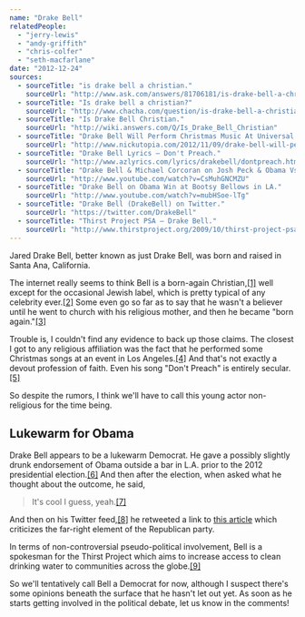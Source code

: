 ```yaml
---
name: "Drake Bell"
relatedPeople:
  - "jerry-lewis"
  - "andy-griffith"
  - "chris-colfer"
  - "seth-macfarlane"
date: "2012-12-24"
sources:
  - sourceTitle: "is drake bell a christian."
    sourceUrl: "http://www.ask.com/answers/81706181/is-drake-bell-a-christian"
  - sourceTitle: "Is drake bell a christian?"
    sourceUrl: "http://www.chacha.com/question/is-drake-bell-a-christian"
  - sourceTitle: "Is Drake Bell Christian."
    sourceUrl: "http://wiki.answers.com/Q/Is_Drake_Bell_Christian"
  - sourceTitle: "Drake Bell Will Perform Christmas Music At Universal City Walk On November 20, 2012."
    sourceUrl: "http://www.nickutopia.com/2012/11/09/drake-bell-will-perform-christmas-music-at-universal-city-walk-on-november-20-2012/"
  - sourceTitle: "Drake Bell Lyrics – Don't Preach."
    sourceUrl: "http://www.azlyrics.com/lyrics/drakebell/dontpreach.html"
  - sourceTitle: "Drake Bell & Michael Corcoran on Josh Peck & Obama Vs Romney at Bootsy at Bootsy Bellows in West Hollywood."
    sourceUrl: "http://www.youtube.com/watch?v=CsMuhGNCMZU"
  - sourceTitle: "Drake Bell on Obama Win at Bootsy Bellows in LA."
    sourceUrl: "http://www.youtube.com/watch?v=mubHSoe-lTg"
  - sourceTitle: "Drake Bell (DrakeBell) on Twitter."
    sourceUrl: "https://twitter.com/DrakeBell"
  - sourceTitle: "Thirst Project PSA – Drake Bell."
    sourceUrl: "http://www.thirstproject.org/2009/10/thirst-project-psa-drake-bell/"
---
```


Jared Drake Bell, better known as just Drake Bell, was born and raised in Santa Ana, California.

The internet really seems to think Bell is a born-again Christian,<a class="source-citation" href="#http://www.ask.com/answers/81706181/is-drake-bell-a-christian" title="is drake bell a christian.">[1]</a> well except for the occasional Jewish label, which is pretty typical of any celebrity ever.<a class="source-citation" href="#http://www.chacha.com/question/is-drake-bell-a-christian" title="Is drake bell a christian?">[2]</a> Some even go so far as to say that he wasn't a believer until he went to church with his religious mother, and then he became "born again."<a class="source-citation" href="#http://wiki.answers.com/Q/Is_Drake_Bell_Christian" title="Is Drake Bell Christian.">[3]</a>

Trouble is, I couldn't find any evidence to back up those claims. The closest I got to any religious affiliation was the fact that he performed some Christmas songs at an event in Los Angeles.<a class="source-citation" href="#http://www.nickutopia.com/2012/11/09/drake-bell-will-perform-christmas-music-at-universal-city-walk-on-november-20-2012/" title="Drake Bell Will Perform Christmas Music At Universal City Walk On November 20, 2012.">[4]</a> And that's not exactly a devout profession of faith. Even his song "Don't Preach" is entirely secular.<a class="source-citation" href="#http://www.azlyrics.com/lyrics/drakebell/dontpreach.html" title="Drake Bell Lyrics – Don&apos;t Preach.">[5]</a>

So despite the rumors, I think we'll have to call this young actor non-religious for the time being.


## Lukewarm for Obama

Drake Bell appears to be a lukewarm Democrat. He gave a possibly slightly drunk endorsement of Obama outside a bar in L.A. prior to the 2012 presidential election.<a class="source-citation" href="#http://www.youtube.com/watch?v=CsMuhGNCMZU" title="Drake Bell &amp; Michael Corcoran on Josh Peck &amp; Obama Vs Romney at Bootsy at Bootsy Bellows in West Hollywood.">[6]</a> And then after the election, when asked what he thought about the outcome, he said,

>It's cool I guess, yeah.<a class="source-citation" href="#http://www.youtube.com/watch?v=mubHSoe-lTg" title="Drake Bell on Obama Win at Bootsy Bellows in LA.">[7]</a>

And then on his Twitter feed,<a class="source-citation" href="#https://twitter.com/DrakeBell" title="Drake Bell (DrakeBell) on Twitter.">[8]</a> he retweeted a link to [this article](http://www.huffingtonpost.com/robert-j-elisberg/election-results-2012_b_2086123.html) which criticizes the far-right element of the Republican party.

In terms of non-controversial pseudo-political involvement, Bell is a spokesman for the Thirst Project which aims to increase access to clean drinking water to communities across the globe.<a class="source-citation" href="#http://www.thirstproject.org/2009/10/thirst-project-psa-drake-bell/" title="Thirst Project PSA – Drake Bell.">[9]</a>

So we'll tentatively call Bell a Democrat for now, although I suspect there's some opinions beneath the surface that he hasn't let out yet. As soon as he starts getting involved in the political debate, let us know in the comments!